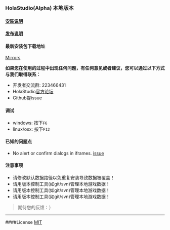 ### HolaStudio(Alpha) 本地版本

#### [安装说明](https://github.com/Holaverse/HolaStudioLocalEdition/blob/master/INSTALL.md)

#### [发布说明](https://github.com/Holaverse/HolaStudioLocalEdition/blob/master/ReleaseNotes.md)



#### 最新安装包下载地址
[Mirrors](http://cdn.studio.holaverse.cn/dist/)

**如果您在使用的过程中出现任何问题，有任何意见或者建议，您可以通过以下方式与我们取得联系：**  
- 开发者交流群: 223466431
- HolaStudio[官方论坛](http://support.holaverse.cn)
- Github提issue

#### 调试  
- windows: 按下`F6`  
- linux/osx: 按下`F12`  

#### 已知的问题点  
- No alert or confirm dialogs in iframes. [issue](https://github.com/electron/electron/issues/2644)  


#### 注意事项
* 请修改默认数据路径以免重复安装导致数据被覆盖！  
* 请用版本控制工具(如git/svn)管理本地游戏数据！
* 请用版本控制工具(如git/svn)管理本地游戏数据！
* 请用版本控制工具(如git/svn)管理本地游戏数据！

> 期待您的反馈：）

---

####License [MIT](https://github.com/Holaverse/HolaStudioLocalEdition/blob/master/LICENSE)

